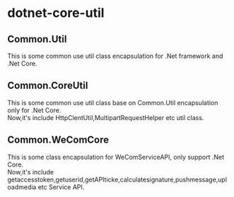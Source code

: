 # dotnet-core-util

## Common.Util
This is some common use util class encapsulation for .Net framework and .Net Core.

## Common.CoreUtil
This is some common use util class base on Common.Util encapsulation only for .Net Core.<br/>
Now,it's include HttpClentUtil,MultipartRequestHelper etc util class.

## Common.WeComCore
This is some class encapsulation for WeComServiceAPI, only support .Net Core.<br/>
Now,it's include getaccesstoken,getuserid,getAPIticke,calculatesignature,pushmessage,uploadmedia etc Service API.
